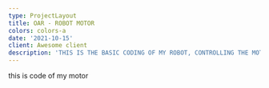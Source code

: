 ```yaml
---
type: ProjectLayout
title: OAR - ROBOT MOTOR
colors: colors-a
date: '2021-10-15'
client: Awesome client
description: 'THIS IS THE BASIC CODING OF MY ROBOT, CONTROLLING THE MOTOR OF THE ROBOT'
---
```

this is code of my motor
